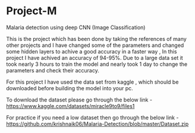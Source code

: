 # Project-M
Malaria detection using deep CNN (Image Classification)


This is the project which has been done by taking the references of many other projects and I have changed some of the parameters 
and changed some hidden layers to achive a good accuracy in a faster way , In this project I have achived an accuracy of 94-95%. 
Due to a large data set it took nearly 3 hours to train the model and nearly took 1 day to change the parameters and check their accuracy.

For this project I have used the data set from kaggle , which should be downloaded before building the model into your pc.

To download the dataset please go through the below link - 
    https://www.kaggle.com/datasets/miracle9to9/files1
    
For practice if you need a low dataset then go through the below link - 
    https://github.com/krishnaik06/Malaria-Detection/blob/master/Dataset.zip
